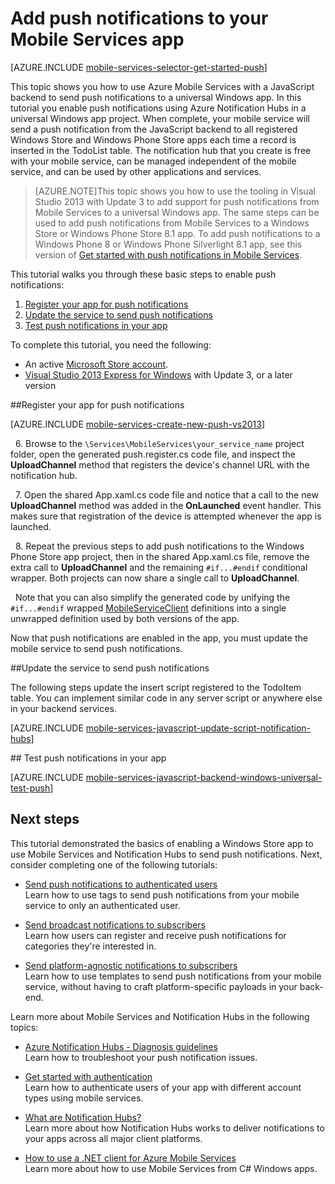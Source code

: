 <properties 
	pageTitle="Add push notifications to your universal Windows 8.1 app | Windows Azure" 
	description="Learn how to send push notifications to your universal Windows 8.1 app from your JavaScript backend mobile service using Azure Notification Hubs." 
	services="mobile-services,notification-hubs" 
	documentationCenter="windows" 
	authors="ggailey777" 
	manager="dwrede" 
	editor=""/>

<tags
	ms.service="mobile-services"
	ms.date="07/22/2015"
	wacn.date=""/>


# Add push notifications to your Mobile Services app

[AZURE.INCLUDE [mobile-services-selector-get-started-push](../includes/mobile-services-selector-get-started-push.md)]

This topic shows you how to use Azure Mobile Services with a JavaScript backend to send push notifications to a universal Windows app. In this tutorial you enable push notifications using Azure Notification Hubs in a universal Windows app project. When complete, your mobile service will send a push notification from the JavaScript backend to all registered Windows Store and Windows Phone Store apps each time a record is inserted in the TodoList table. The notification hub that you create is free with your mobile service, can be managed independent of the mobile service, and can be used by other applications and services.

>[AZURE.NOTE]This topic shows you how to use the tooling in Visual Studio 2013 with Update 3 to add support for push notifications from Mobile Services to a universal Windows app. The same steps can be used to add push notifications from Mobile Services to a Windows Store or Windows Phone Store 8.1 app. To add push notifications to a Windows Phone 8 or Windows Phone Silverlight 8.1 app, see this version of [Get started with push notifications in Mobile Services](/documentation/articles/mobile-services-javascript-backend-windows-phone-get-started-push).

This tutorial walks you through these basic steps to enable push notifications:

1. [Register your app for push notifications](#register)
2. [Update the service to send push notifications](#update-service)
3. [Test push notifications in your app](#test)

To complete this tutorial, you need the following:

* An active [Microsoft Store account](http://go.microsoft.com/fwlink/p/?LinkId=280045).
* [Visual Studio 2013 Express for Windows](http://go.microsoft.com/fwlink/?LinkId=257546) with Update 3, or a later version

##<a id="register"></a>Register your app for push notifications

[AZURE.INCLUDE [mobile-services-create-new-push-vs2013](../includes/mobile-services-create-new-push-vs2013.md)]

&nbsp;&nbsp;6. Browse to the `\Services\MobileServices\your_service_name` project folder, open the generated push.register.cs code file, and inspect the **UploadChannel** method that registers the device's channel URL with the notification hub.

&nbsp;&nbsp;7. Open the shared App.xaml.cs code file and notice that a call to the new **UploadChannel** method was added in the **OnLaunched** event handler. This makes sure that registration of the device is attempted whenever the app is launched.

&nbsp;&nbsp;8. Repeat the previous steps to add push notifications to the Windows Phone Store app project, then in the shared App.xaml.cs file, remove the extra call to **UploadChannel** and the remaining `#if...#endif` conditional wrapper. Both projects can now share a single call to **UploadChannel**. 

&nbsp;&nbsp;Note that you can also simplify the generated code by unifying the `#if...#endif` wrapped [MobileServiceClient] definitions into a single  unwrapped definition used by both versions of the app.

Now that push notifications are enabled in the app, you must update the mobile service to send push notifications. 

##<a id="update-service"></a>Update the service to send push notifications

The following steps update the insert script registered to the TodoItem table. You can implement similar code in any server script or anywhere else in your backend services. 

[AZURE.INCLUDE [mobile-services-javascript-update-script-notification-hubs](../includes/mobile-services-javascript-update-script-notification-hubs.md)]


##<a id="test"></a> Test push notifications in your app

[AZURE.INCLUDE [mobile-services-javascript-backend-windows-universal-test-push](../includes/mobile-services-javascript-backend-windows-universal-test-push.md)]

## <a name="next-steps"> </a>Next steps

This tutorial demonstrated the basics of enabling a Windows Store app to use Mobile Services and Notification Hubs to send push notifications. Next, consider completing one of the following tutorials:

+ [Send push notifications to authenticated users](/documentation/articles/mobile-services-javascript-backend-windows-store-dotnet-push-notifications-app-users)
	<br/>Learn how to use tags to send push notifications from your mobile service to only an authenticated user.

+ [Send broadcast notifications to subscribers](/documentation/articles/notification-hubs-windows-store-dotnet-send-breaking-news)
	<br/>Learn how users can register and receive push notifications for categories they're interested in.

+ [Send platform-agnostic notifications to subscribers](/documentation/articles/notification-hubs-aspnet-cross-platform-notify-users)
	<br/>Learn how to use templates to send push notifications from your mobile service, without having to craft platform-specific payloads in your back-end.

Learn more about Mobile Services and Notification Hubs in the following topics:

* [Azure Notification Hubs - Diagnosis guidelines](/documentation/articles/notification-hubs-diagnosing)
	<br/>Learn how to troubleshoot your push notification issues.

* [Get started with authentication]
  <br/>Learn how to authenticate users of your app with different account types using mobile services.

* [What are Notification Hubs?]
  <br/>Learn more about how Notification Hubs works to deliver notifications to your apps across all major client platforms.

* [How to use a .NET client for Azure Mobile Services]
  <br/>Learn more about how to use Mobile Services from C# Windows apps.

<!-- Anchors. -->

<!-- Images. -->

<!-- URLs. -->
[Submit an app page]: http://go.microsoft.com/fwlink/p/?LinkID=266582
[My Applications]: http://go.microsoft.com/fwlink/p/?LinkId=262039
[Live SDK for Windows]: http://go.microsoft.com/fwlink/p/?LinkId=262253
[Get started with Mobile Services]: /documentation/articles/mobile-services-dotnet-backend-windows-store-dotnet-get-started
[Get started with authentication]: /documentation/articles/mobile-services-javascript-backend-windows-universal-dotnet-get-started-users
[Send push notifications to authenticated users]: /documentation/articles/mobile-services-javascript-backend-windows-store-dotnet-push-notifications-app-users
[What are Notification Hubs?]: /documentation/articles/notification-hubs-overview
[How to use a .NET client for Azure Mobile Services]: /documentation/articles/mobile-services-windows-dotnet-how-to-use-client-library
[MobileServiceClient]: http://go.microsoft.com/fwlink/p/?LinkId=302030
 